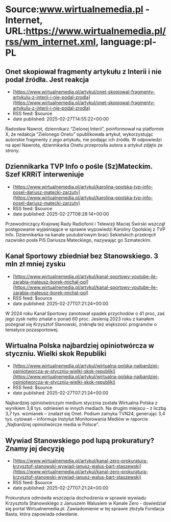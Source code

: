 # Source:www.wirtualnemedia.pl - Internet, URL:https://www.wirtualnemedia.pl/rss/wm_internet.xml, language:pl-PL

## Onet skopiował fragmenty artykułu z Interii i nie podał źródła. Jest reakcja
 - [https://www.wirtualnemedia.pl/artykul/onet-skopiowal-fragmenty-artykulu-z-interii-i-nie-podal-zrodla](https://www.wirtualnemedia.pl/artykul/onet-skopiowal-fragmenty-artykulu-z-interii-i-nie-podal-zrodla)
 - RSS feed: $source
 - date published: 2025-02-27T14:55:22+00:00

Radosław Nawrot, dziennikarz “Zielonej Interii”, poinformował na platformie X, że redakcja “Zielonego Onetu” opublikowała artykuł, wykorzystując autorskie fragmenty z jego artykułu, nie podając ich źródła. W odpowiedzi na apel Nawrota, dziennikarka Onetu przeprosiła autora a artykuł zdjęto ze strony.

## Dziennikarka TVP Info o pośle (Sz)Mateckim. Szef KRRiT interweniuje
 - [https://www.wirtualnemedia.pl/artykul/karolina-opolska-tvp-info-posel-dariusz-matecki-zarzuty](https://www.wirtualnemedia.pl/artykul/karolina-opolska-tvp-info-posel-dariusz-matecki-zarzuty)
 - RSS feed: $source
 - date published: 2025-02-27T08:28:14+00:00

Przewodniczący Krajowej Rady Radiofonii i Telewizji Maciej Świrski wszczął postępowanie wyjaśniające w sprawie wypowiedzi Karoliny Opolskiej z TVP Info. Dziennikarka na kanale youtube’owym braci Sekielskich przekręcił nazwisko posła PiS Dariusza Mateckiego, nazywając go Szmateckim.

## Kanał Sportowy zbiedniał bez Stanowskiego. 3 mln zł mniej zysku
 - [https://www.wirtualnemedia.pl/artykul/kanal-sportowy-youtube-ile-zarabia-mateusz-borek-michal-pol](https://www.wirtualnemedia.pl/artykul/kanal-sportowy-youtube-ile-zarabia-mateusz-borek-michal-pol)
 - RSS feed: $source
 - date published: 2025-02-27T07:21:24+00:00

W 2024 roku Kanał Sportowy zanotował spadek przychodów o 41 proc, zaś jego zysk netto zmalał o ponad 60 proc. Jesienią 2023 roku z kanałem pożegnał się Krzysztof Stanowski, zniknęła też większość programów o tematyce pozasportowej.

## Wirtualna Polska najbardziej opiniotwórcza w styczniu. Wielki skok Republiki
 - [https://www.wirtualnemedia.pl/artykul/wirtualna-polska-najbardziej-opiniotworcza-w-styczniu-wielki-skok-republiki](https://www.wirtualnemedia.pl/artykul/wirtualna-polska-najbardziej-opiniotworcza-w-styczniu-wielki-skok-republiki)
 - RSS feed: $source
 - date published: 2025-02-27T07:21:24+00:00

Najbardziej opiniotwórczym medium stycznia została Wirtualna Polska z wynikiem 3,8 tys. odniesień w innych mediach. Na drugim miejscu – z liczbą 3,7 tys. wzmianek – znalazł się Onet. Podium zamyka TVN24, generując 3,4 tys. cytowań – informuje Instytut Monitorowania Mediów w raporcie „Najbardziej opiniotwórcze media w Polsce”.

## Wywiad Stanowskiego pod lupą prokuratury? Znamy jej decyzję
 - [https://www.wirtualnemedia.pl/artykul/kanal-zero-prokuratura-krzysztof-stanowski-wywiad-janusz-walus-bart-staszewski](https://www.wirtualnemedia.pl/artykul/kanal-zero-prokuratura-krzysztof-stanowski-wywiad-janusz-walus-bart-staszewski)
 - RSS feed: $source
 - date published: 2025-02-27T07:21:24+00:00

Prokuratura odmówiła wszczęcia dochodzenia w sprawie wywiadu Krzysztofa Stanowskiego z Januszem Walusiem w Kanale Zero - dowiedział się portal Wirtualnemedia.pl. Zawiadomienie w tej sprawie złożyła Fundacja Basta, która zapowiada odwołanie.


